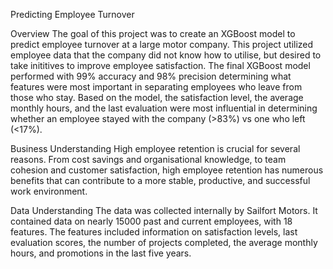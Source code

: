 Predicting Employee Turnover

Overview 
The goal of this project was to create an XGBoost model to predict employee turnover at a large motor company. This project utilized employee data that the company did not know how to utilise, but desired to take inititives to improve employee satisfaction. The final XGBoost model performed with 99% accuracy and 98% precision determining what features were most important in separating employees who leave from those who stay. Based on the model, the satisfaction level, the average monthly hours, and the last evaluation were most influential in determining whether an employee stayed with the company (>83%) vs one who left (<17%). 

Business Understanding 
High employee retention is crucial for several reasons. From cost savings and organisational knowledge, to team cohesion and customer satisfaction, high employee retention has numerous benefits that can contribute to a more stable, productive, and successful work environment. 

Data Understanding
The data was collected internally by Sailfort Motors. It contained data on nearly 15000 past and current employees, with 18 features. The features included information on satisfaction levels, last evaluation scores, the number of projects completed, the average monthly hours, and promotions in the last five years. 
